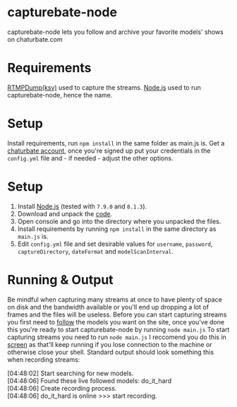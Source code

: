 capturebate-node
================
capturebate-node lets you follow and archive your favorite models' shows on chaturbate.com

Requirements
============
[RTMPDump(ksv)](https://github.com/K-S-V/Scripts/releases) used to capture the streams.
[Node.js](https://nodejs.org/download/) used to run capturebate-node, hence the name.

Setup
=====
Install requirements, run `npm install` in the same folder as main.js is.
Get a [chaturbate account](https://chaturbate.com/accounts/register/), once you're signed up put your credentials in the `config.yml` file and - if needed - adjust the other options.

Setup
=====
1. Install [Node.js](https://nodejs.org/download/release/) (tested with `7.9.0` and `8.1.3`).
2. Download and unpack the [code](https://codeload.github.com/horacio9a/capturebate-node/zip/master).
3. Open console and go into the directory where you unpacked the files.
4. Install requirements by running `npm install` in the same directory as `main.js` is.
5. Edit `config.yml` file and set desirable values for `username`, `password`, `captureDirectory`, `dateFormat` and `modelScanInterval`.

Running & Output
================
Be mindful when capturing many streams at once to have plenty of space on disk and the bandwidth available or you'll end up dropping a lot of frames and the files will be useless.
Before you can start capturing streams you first need to [follow](https://i.imgur.com/o9QyAVC.png) the models you want on the site, once you've done this you're ready to start capturebate-node by running `node main.js`
To start capturing streams you need to run `node main.js` I reccomend you do this in [screen](https://www.gnu.org/software/screen/) as that'll keep running if you lose connection to the machine or otherwise close your shell.
Standard output should look something this when recording streams:

 [04:48:02] Start searching for new models.                                                                                          
 [04:48:06] Found these live followed models: do_it_hard                                                                                  
 [04:48:06] Create recording process.                                                                                                     
 [04:48:06] do_it_hard is online >>> start recording.                                                                                     
